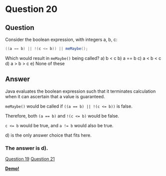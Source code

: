 # Question 20
## Question
Consider the boolean expression, with integers a, b, c:
```java
((a == b) || !(c <= b)) || meMaybe();
```
Which would result in `meMaybe()` being called?
a) b < c
b) a == b
c) a < b < c
d) a > b > c
e) None of these
## Answer
Java evaluates the boolean expression such that it terminates calculation when it can ascertain that a value is guaranteed. 

`meMaybe()` would be called if `((a == b) || !(c <= b))` is false. 

Therefore, both `(a == b)` and `!(c <= b)` would be false. 

`c <= b` would be true, and `a != b` would also be true. 

d) is the only answer choice that fits here. 

### **The answer is d).**
[Question 19](https://thunderredstar.me/Test-2-Review/explanations/the_part_with_multiple_guesses/10-19/19)
[Question 21](https://thunderredstar.me/Test-2-Review/explanations/the_part_with_multiple_guesses/20-24/21)

**[Demo!](https://cscircles.cemc.uwaterloo.ca/java_visualize/#code=%2F*%20When%20testing%20in%20the%20visualizer%2C%20don't%20forget%20the%20command%20line%20args!%20*%2F%0A%0Apublic%20class%20Demo%20%7B%0A%09public%20static%20void%20main%20(String%5B%5D%20args)%20%7B%0A%09%09a%20%3D%20parseInt(args%5B0%5D)%3B%0A%09%09b%20%3D%20parseInt(args%5B1%5D)%3B%0A%09%09c%20%3D%20parseInt(args%5B2%5D)%3B%0A%09%09((a%20%3D%3D%20b)%20%7C%7C%20!(c%20%3C%3D%20b))%20%7C%7C%20meMaybe()%3B%0A%09%7D%0A%0A%09public%20static%20void%20meMaybe%20()%20%7B%0A%09%09System.out.println(%22I%20was%20called!%20Yay!%22)%3B%0A%09%7D%0A%7D)**